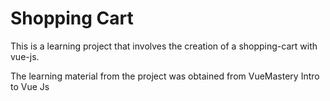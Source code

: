 # Shopping Cart

This is a learning project that involves the creation of a shopping-cart with vue-js.

The learning material from the project was obtained from VueMastery Intro to Vue Js
